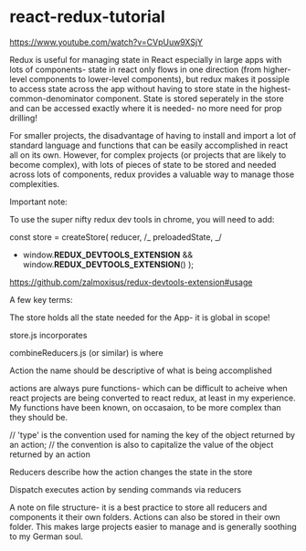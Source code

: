 # react-redux-tutorial

https://www.youtube.com/watch?v=CVpUuw9XSjY

Redux is useful for managing state in React especially in large apps with lots of components- state in react only flows in one direction (from higher-level components to lower-level components), but redux makes it possiple to access state across the app without having to store state in the highest-common-denominator component. State is stored seperately in the store and can be accessed exactly where it is needed- no more need for prop drilling!

For smaller projects, the disadvantage of having to install and import a lot of standard language and functions that can be easily accomplished in react all on its own. However, for complex projects (or projects that are likely to become complex), with lots of pieces of state to be stored and needed across lots of components, redux provides a valuable way to manage those complexities.

Important note:

To use the super nifty redux dev tools in chrome, you will need to add:

const store = createStore(
reducer, /_ preloadedState, _/

- window.**REDUX_DEVTOOLS_EXTENSION** && window.**REDUX_DEVTOOLS_EXTENSION**()
  );

https://github.com/zalmoxisus/redux-devtools-extension#usage

A few key terms:

The store holds all the state needed for the App- it is global in scope!

store.js incorporates

combineReducers.js (or similar) is where

<!-- If there is only one type of state it still makes sense to consolidate all reducers using combineReducers so that the App can be easily scaled up  -->

Action
the name should be descriptive of what is being accomplished

  <!-- * an action is a simple function that returns an object * -->

actions are always pure functions- which can be difficult to acheive when react projects are being converted to react redux, at least in my experience. My functions have been known, on occasaion, to be more complex than they should be.

// 'type' is the convention used for naming the key of the object returned by an action;
// the convention is also to capitalize the value of the object returned by an action

Reducers describe how the action changes the state in the store

<!-- reducers respond to whatever action is dispatched to the store -->

Dispatch executes action by sending commands via reducers

<!-- dispatch -> reducer -> action -->

A note on file structure- it is a best practice to store all reducers and components it their own folders. Actions can also be stored in their own folder. This makes large projects easier to manage and is generally soothing to my German soul.
